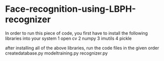 # Face-recognition-using-LBPH-recognizer
In order to run this piece of code, you first have to install the following libraries into your system
1 open cv
2 numpy
3 imutils
4 pickle

after installing all of the above libraries, run the code files in the given order
createdatabase.py
modeltraining.py
recognizer.py
